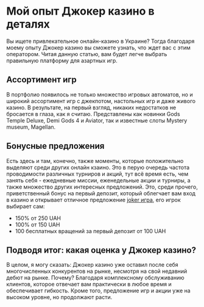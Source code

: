 <h1>Мой опыт Джокер казино в деталях</h1>
<p>Вы ищете привлекательное онлайн-казино в Украине? Тогда благодаря моему опыту Джокер казино вы сможете узнать, что ждет вас с этим оператором. Читая данную статью, вам будет легче выбрать правильную платформу для азартных игр.</p>
<h2>Ассортимент игр</h2>
<p>В портфолио появилось не только множество игровых автоматов, но и широкий ассортимент игр с джекпотом, настольных игр и даже живого казино. В результате, на первый взгляд, никаких недостатков не бросается в глаза, как я считаю. Представлены как новинки Gods Temple Deluxe, Demi Gods 4 и Aviator, так и известные слоты Mystery museum, Magellan.</p>
<h2>Бонусные предложения</h2>
<p>Есть здесь и там, конечно, также моменты, которые положительно выделяют среди других онлайн кзаино. Это в перую очередь частота проводимости различных турниров и акций, тут всё время есть, чем занять себя - ежедневные миссии, еженедельные акции и турниры, а также множество других интересных предложений. Это, среди прочего, приветственный бонус на первый депозит, который облегчает вам вход в казино и открывает отличное предложение <a href="https://joker.win/">joker игра</a>, его игрок выбирает сам:</p>
<ul>
<li>150% от 250 UAH</li>
<li>100% от 150 UAH</li>
<li>100 бесплатных вращений за первый депозит от 100 UAH</li>
</ul>
<h2>Подводя итог: какая оценка у Джокер казино?</h2>
<p>В целом, я могу сказать: Джокер казино уже оставил после себя многочисленных конкурентов на рынке, несмотря на свой недавний дебют на рынке. Почему? Благодаря комплексному обслуживанию клиентов, которое отвечает вам практически в любое время и обеспечивает гибкость. Кроме того, предложение игр и акции уже на высоком уровне, но продолжают расти.</p>
